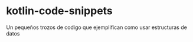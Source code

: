 # kotlin-code-snippets
Un pequeños trozos de codigo que ejemplifican como usar estructuras de datos
